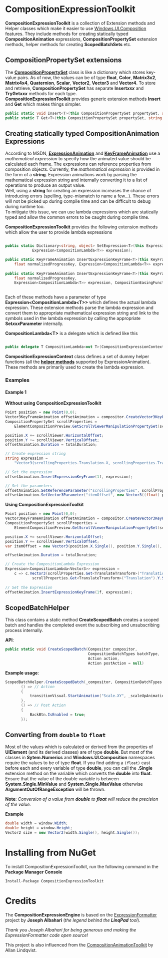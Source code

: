 # CompositionExpressionToolkit
__CompositionExpressionToolkit__ is a collection of Extension methods and Helper classes which make it easier to use <a href="https://msdn.microsoft.com/en-us/library/windows/apps/windows.ui.composition.aspx">Windows.UI.Composition</a> features. They include methods for creating statically typed **CompositionAnimation** expressions, **CompositionPropertySet** extension methods, helper methods for creating **ScopedBatchSets** etc.

## CompositionPropertySet extensions
The <a href="https://msdn.microsoft.com/en-us/library/windows/apps/windows.ui.composition.compositionpropertyset.aspx">__CompositionPropertySet__</a> class is like a dictionary which stores key-value pairs. As of now, the values can be of type __float__, __Color__, __Matrix3x2__, __Matrix4x4__, __Quaternion__, __Scalar__, __Vector2__, __Vector3__ and __Vector4__. To store and retrieve, __CompositionPropertySet__ has separate __Insert*xxx*__ and __TryGet*xxx*__ methods for each type.  
__CompositionExpressionToolkit__ provides generic extension methods __Insert<T>__ and __Get<T>__ which makes things simpler.

```C#
public static void Insert<T>(this CompositionPropertySet propertySet, string key, object input);
public static T Get<T>(this CompositionPropertySet propertySet, string key);
```

## Creating statically typed CompositionAnimation Expressions
According to MSDN, <a href="https://msdn.microsoft.com/en-us/library/windows/apps/windows.ui.composition.expressionanimation.aspx">__ExpressionAnimation__</a> and <a href="">__KeyFrameAnimation__</a> use a _mathematical expression_ to specify how the animated value should be calculated each frame. The expressions can reference properties from composition objects. Currently, the _mathematical expression_ is provided in the form of a __string__. Expression animations work by parsing the mathematical expression string and internally converting it to a list of operations to produce an output value.  
Well, using a __string__ for creating an expression increases the chance of introducing errors (spelling, type-mismatch to name a few...). These errors will not be picked up during compile time and can be difficult to debug during runtime too.  
To mitigate this issue, we can use lambda expressions which are statically typed and allow the common errors to be caught during compile time.

__CompositionExpressionToolkit__ provides the following extension methods which allow the user to provide lambda expressions

```C#

public static Dictionary<string, object> SetExpression<T>(this ExpressionAnimation animation,
			Expression<CompositionLambda<T>> expression);

public static KeyFrameAnimation InsertExpressionKeyFrame<T>(this KeyFrameAnimation animation, 
	float normalizedProgressKey, Expression<CompositionLambda<T>> expression);
	
public static KeyFrameAnimation InsertExpressionKeyFrame<T>(this KeyFrameAnimation animation, 
	float normalizedProgressKey, 
	Expression<CompositionLambda<T>> expression, CompositionEasingFunction easingFunction);
			
```

Each of these methods have a parameter of type **Expression&lt;CompositionLambda&lt;T&gt;&gt;** which defines the actual lambda expression. These extension methods parse the lambda expression and convert them to appropriate mathematical expression string and link to the symbols used in the lambda expression by calling the appropriate __Set*xxx*Parameter__ internally.  

**CompositionLambda&lt;T&gt;** is a delegate which is defined like this

```C#

public delegate T CompositionLambda<out T>(CompositionExpressionContext ctx);

```

**CompositionExpressionContext** class defines a set of dummy helper functions (all the <a href="https://msdn.microsoft.com/en-us/library/windows/apps/windows.ui.composition.expressionanimation.aspx">__helper methods__</a> supported by ExpressionAnimation). These methods are primarily used to create the lambda expression.

### Examples

#### Example 1

**Without using CompositionExpressionToolkit**

```C#
Point position = new Point(0,0);
Vector3KeyFrameAnimation offsetAnimation = compositor.CreateVector3KeyFrameAnimation();
CompositionPropertySet scrollProperties = 
	ElementCompositionPreview.GetScrollViewerManipulationPropertySet(scrollViewer);

position.X += scrollViewer.HorizontalOffset;
position.Y += scrollViewer.VerticalOffset;
offsetAnimation.Duration = totalDuration;

// Create expression string
string expression = 
	"Vector3(scrollingProperties.Translation.X, scrollingProperties.Translation.Y, 0) + itemOffset";

// Set the expression
offsetAnimation.InsertExpressionKeyFrame(1f, expression);

// Set the parameters
offsetAnimation.SetReferenceParameter("scrollingProperties", scrollProperties);
offsetAnimation.SetVector3Parameter("itemOffset", new Vector3((float) position.X, (float) position.Y, 0));

```

**Using CompositionExpressionToolkit**

```C#
Point position = new Point(0,0);
Vector3KeyFrameAnimation offsetAnimation = compositor.CreateVector3KeyFrameAnimation();
CompositionPropertySet scrollProperties = 
	ElementCompositionPreview.GetScrollViewerManipulationPropertySet(scrollViewer);

position.X += scrollViewer.HorizontalOffset;
position.Y += scrollViewer.VerticalOffset;
var itemOffset = new Vector3(position.X.Single(), position.Y.Single(), 0);

offsetAnimation.Duration = totalDuration;

// Create the CompositionLambda Expression
Expression<CompositionLambda<Vector3>> expression =
	c => c.Vector3(scrollProperties.Get<TranslateTransform>("Translation").X.Single(),
		 	scrollProperties.Get<TranslateTransform>("Translation").Y.Single(), 0) + itemOffset;
		 
// Set the Expression
offsetAnimation.InsertExpressionKeyFrame(1f, expression);

```




## ScopedBatchHelper

This class contains a static method **CreateScopedBatch** creates a scoped batch and handles the completed event the subscribing and unsubscribing process internally.

__API__:

```C#
public static void CreateScopedBatch(Compositor compositor, 
                                     CompositionBatchTypes batchType, 
                                     Action action, 
                                     Action postAction = null)
```
__Example usage__:

```C#
ScopedBatchHelper.CreateScopedBatch(_compositor, CompositionBatchTypes.Animation,
       () => // Action
       {
           transitionVisual.StartAnimation("Scale.XY", _scaleUpAnimation);
       },
       () => // Post Action
       {
           BackBtn.IsEnabled = true;
       });
```
## Converting from `double` to `float`
Most of the values which is calculated or derived from the properties of **UIElement** (and its derived classes) are of type **double**. But most of the classes in **Sytem.Numerics** and **Windows.UI.Composition** namespaces require the values to be of type **float**. If you find adding a `(float)` cast before each and every variable of type **double**, you can call the **.Single** extension method on the variable which converts the **double** into **float**. Ensure that the value of the double variable is between **System.Single.MinValue** and **System.Single.MaxValue** otherwise **ArgumentOutOfRangeException** will be thrown.  

**Note**: _Conversion of a value from **double** to **float** will reduce the precision of the value._  

**Example**
```C#
double width = window.Width;
double height = window.Height;
Vector2 size = new Vector2(width.Single(), height.Single());
```

# Installing from NuGet
To install CompositionExpressionToolkit, run the following command in the  **Package Manager Console**  

`Install-Package CompositionExpressionToolkit`

# Credits
The **CompositionExpressionEngine** is based on the <a href="https://github.com/albahari/ExpressionFormatter">ExpressionFormatter</a> project by **Joseph Albahari** (*the legend behind the*  ***LinqPad*** *tool*). 

*Thank you Joseph Albahari for being generous and making the ExpressionFormatter code open source!*

This project is also influenced from the <a href="https://github.com/aL3891/CompositionAnimationToolkit">CompositionAnimationToolkit</a> by Allan Lindqvist.
